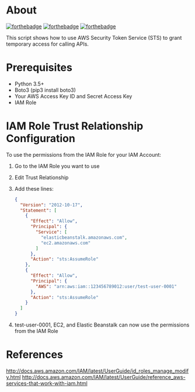 # About

[![forthebadge](http://forthebadge.com/images/badges/built-with-love.svg)](http://forthebadge.com)
[![forthebadge](http://forthebadge.com/images/badges/powered-by-oxygen.svg)](http://forthebadge.com)
[![forthebadge](http://forthebadge.com/images/badges/fuck-it-ship-it.svg)](http://forthebadge.com)

This script shows how to use AWS Security Token Service (STS) to grant temporary access for calling APIs.

# Prerequisites
* Python 3.5+
* Boto3 (pip3 install boto3)
* Your AWS Access Key ID and Secret Access Key
* IAM Role

# IAM Role Trust Relationship Configuration
To use the permissions from the IAM Role for your IAM Account:

1. Go to the IAM Role you want to use
2. Edit Trust Relationship
3. Add these lines:

    ```json
    {
      "Version": "2012-10-17",
      "Statement": [
        {
          "Effect": "Allow",
          "Principal": {
            "Service": [
              "elasticbeanstalk.amazonaws.com",
              "ec2.amazonaws.com"
            ]
          },
          "Action": "sts:AssumeRole"
        },
        {
          "Effect": "Allow",
          "Principal": {
            "AWS": "arn:aws:iam::123456789012:user/test-user-0001"
          },
          "Action": "sts:AssumeRole"
        }
      ]
    }
    ```

4. test-user-0001, EC2, and Elastic Beanstalk can now use the permissions from the IAM Role

# References
http://docs.aws.amazon.com/IAM/latest/UserGuide/id_roles_manage_modify.html
http://docs.aws.amazon.com/IAM/latest/UserGuide/reference_aws-services-that-work-with-iam.html
